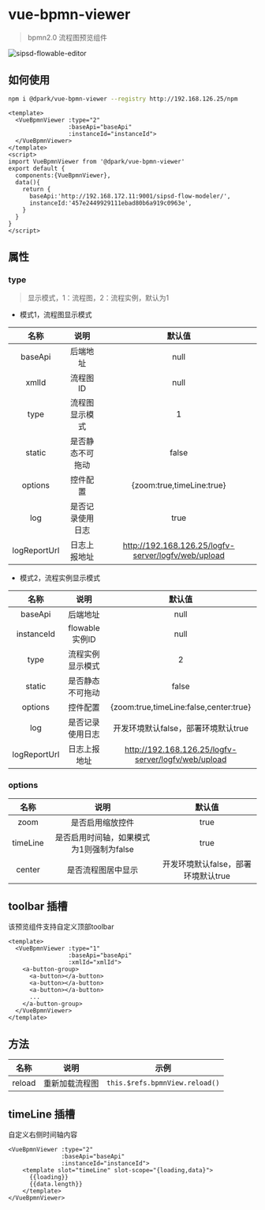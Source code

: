 # vue-bpmn-viewer 
> bpmn2.0 流程图预览组件

![sipsd-flowable-editor](http://192.168.126.25/iplatform/codimd/uploads/upload_e649630e2412b862d9c9314def7635b2.gif)

## 如何使用
``` bash
npm i @dpark/vue-bpmn-viewer --registry http://192.168.126.25/npm
```

```vue
<template>
  <VueBpmnViewer :type="2"
                 :baseApi="baseApi"
                 :instanceId="instanceId">
  </VueBpmnViewer>
</template>
<script>
import VueBpmnViewer from '@dpark/vue-bpmn-viewer'
export default {
  components:{VueBpmnViewer},
  data(){
    return {
      baseApi:'http://192.168.172.11:9001/sipsd-flow-modeler/',
      instanceId:'457e2449929111ebad80b6a919c0963e',
    }
  }
}
</script>
```
## 属性

### type
> 显示模式，1：流程图，2：流程实例，默认为1

* 模式1，流程图显示模式

|名称|说明|默认值|
|:---:|:---:|:---:|
|baseApi|后端地址|null|
|xmlId|流程图ID|null|
|type|流程图显示模式|1|
|static|是否静态不可拖动|false|
|options|控件配置|{zoom:true,timeLine:true}|
|log|是否记录使用日志|true|
|logReportUrl|日志上报地址|http://192.168.126.25/logfv-server/logfv/web/upload|

* 模式2，流程实例显示模式

|名称|说明|默认值|
|:---:|:---:|:---:|
|baseApi|后端地址|null|
|instanceId|flowable实例ID|null|
|type|流程实例显示模式|2|
|static|是否静态不可拖动|false|
|options|控件配置|{zoom:true,timeLine:false,center:true}|
|log|是否记录使用日志|开发环境默认false，部署环境默认true|
|logReportUrl|日志上报地址|http://192.168.126.25/logfv-server/logfv/web/upload|

### options
|名称|说明|默认值|
|:---:|:---:|:---:|
|zoom|是否启用缩放控件|true|
|timeLine|是否启用时间轴，如果模式为1则强制为false|true|
|center|是否流程图居中显示|开发环境默认false，部署环境默认true|
## toolbar 插槽
该预览组件支持自定义顶部toolbar
```vue
<template>
  <VueBpmnViewer :type="1"
                 :baseApi="baseApi"
                 :xmlId="xmlId">
    <a-button-group>
      <a-button></a-button>
      <a-button></a-button>
      <a-button></a-button>
      ...
    </a-button-group>
  </VueBpmnViewer>
</template>
```
## 方法
|名称|说明|示例|
|:---:|:---:|:---:|
|reload|重新加载流程图|`this.$refs.bpmnView.reload()`|

## timeLine 插槽
自定义右侧时间轴内容
```vue
<VueBpmnViewer :type="2"
               :baseApi="baseApi"
               :instanceId="instanceId">
    <template slot="timeLine" slot-scope="{loading,data}">
      {{loading}}
      {{data.length}}
    </template>
</VueBpmnViewer>
```
